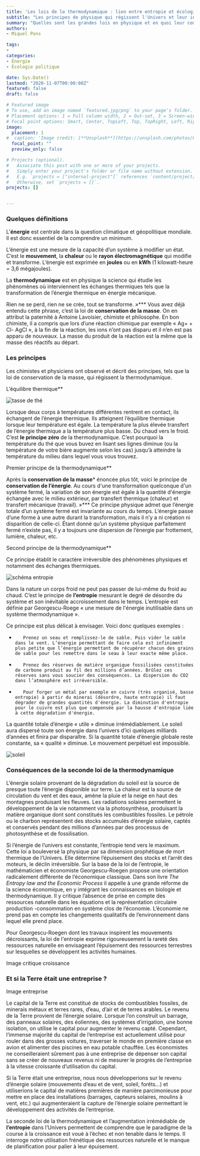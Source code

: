 ```yaml
---
title: 'Les lois de la thermodynamique : lien entre entropie et écologie'
subtitle: "Les principes de physique qui régissent l'Univers et leur intégration dans notre mode d'organisation."
summary: "Quelles sont les grandes lois en physique et en quoi leur compréhension est elle essentielle  l'écologie ?"
authors:
- Miquel Pons

tags:
- 
categories:
- Énergie
- Écologie politique 

date: Sys.Date()
lastmod: "2020-11-07T00:00:00Z"
featured: false
draft: false

# Featured image
# To use, add an image named `featured.jpg/png` to your page's folder.
# Placement options: 1 = Full column width, 2 = Out-set, 3 = Screen-width
# Focal point options: Smart, Center, TopLeft, Top, TopRight, Left, Right, BottomLeft, Bottom, BottomRight
image:
  placement: 1
#  caption: 'Image credit: [**Unsplash**](https://unsplash.com/photos/CpkOjOcXdUY)'
  focal_point: ""
  preview_only: false

# Projects (optional).
#   Associate this post with one or more of your projects.
#   Simply enter your project's folder or file name without extension.
#   E.g. `projects = ["internal-project"]` references `content/project/deep-learning/index.md`.
#   Otherwise, set `projects = []`.
projects: []


---
```


### Quelques définitions

L’**énergie** est centrale dans la question climatique et géopolitique mondiale. Il est donc essentiel de la comprendre un minimum. 

L’énergie est une mesure de la capacité d’un système à modifier un état. C’est le **mouvement**, la **chaleur** ou le **rayon électromagnétique** qui modifie et transforme. L’énergie est exprimée en **joules** ou en **kWh** (1 kilowatt-heure = 3,6 mégajoules).

La **thermodynamique** est en physique la science qui étudie les phénomènes où interviennent les échanges thermiques tels que la transformation de l’énergie thermique en énergie mécanique.

Rien ne se perd, rien ne se crée, tout se transforme. »***
Vous avez déjà entendu cette phrase, c’est la loi de **conservation de la masse**. On en attribut la paternité à Antoine Lavoisier, chimiste et philosophe. En bon chimiste, il a compris que lors d’une réaction chimique par exemple « Ag+ + Cl- AgCl », à la fin de la réaction, les ions n’ont pas disparu et il n’en est pas apparu de nouveaux. La masse du produit de la réaction est la même que la masse des réactifs au départ. 

### Les principes

Les chimistes et physiciens ont observé et décrit des principes, tels que la loi de conservation de la masse, qui régissent la thermodynamique. 

L’équilibre thermique**

<img class="fit-picture" 
    src="/media/thé.jpg"
    alt="tasse de thé"
    title=""> 

Lorsque deux corps à températures différentes rentrent en contact, ils échangent de l’énergie thermique. Ils atteignent l’équilibre thermique lorsque leur température est égale. La température la plus élevée transfert de l’énergie thermique a la température plus basse. Du chaud vers le froid.  C’est **le principe zéro** de la thermodynamique. C’est pourquoi la température du thé que vous buvez en lisant ses lignes diminue (ou la température de votre bière augmente selon les cas) jusqu’à atteindre la température du milieu dans lequel vous vous trouvez. 

Premier principe de la thermodynamique**

Après la **conservation de la masse*** énoncée plus tôt, voici le principe de **conservation de l’énergie**. 
Au cours d'une transformation quelconque d'un système fermé, la variation de son énergie est égale à la quantité d'énergie échangée avec le milieu extérieur, par transfert thermique (chaleur) et transfert mécanique (travail). »***
Ce principe physique admet que l’énergie totale d’un système fermé est invariante au cours du temps. L’énergie passe d’une forme à une autre durant la transformation, mais il n’y a ni création ni disparition de celle-ci. Étant donné qu’un système physique parfaitement fermé n’existe pas, il y a toujours une dispersion de l’énergie par frottement, lumière, chaleur, etc.

Second principe de la thermodynamique**

Ce principe établit le caractère irréversible des phénomènes physiques et notamment des échanges thermiques. 


<img class="fit-picture" 
    src="/media/schéma entropie.jpg"
    alt="schéma entropie"
    title=""> 
    
Dans la nature un corps froid ne peut pas passer de lui-même du froid au chaud. C’est le principe de **l’entropie** mesurant le degré de désordre du système et son inévitable accroissement dans le temps. L’entropie est définie par Georgescu-Roege « une mesure de l'énergie inutilisable dans un système thermodynamique ».

Ce principe est plus délicat à envisager. Voici donc quelques exemples :

-        Prenez un seau et remplissez-le de sable. Puis vider le sable dans le vent. L’énergie permettant de faire cela est infiniment plus petite que l’énergie permettant de récupérer chacun des grains de sable pour les remettre dans le seau à leur exacte même place. 
-        Prenez des réserves de matière organique fossilisées constituées de carbone produit au fil des millions d’années. Brûlez ces réserves sans vous soucier des conséquences. La dispersion du CO2 dans l’atmosphère est irréversible. 
-        Pour forger un métal par exemple en cuivre (très organisé, basse entropie) à partir du minerai (désordre, haute entropie) il faut dégrader de grandes quantités d'énergie. La diminution d'entropie pour le cuivre est plus que compensée par la hausse d'entropie liée à cette dégradation d'énergie.

La quantité totale d’énergie « utile » diminue irrémédiablement. Le soleil aura dispersé toute son énergie dans l’univers d’ici quelques milliards d’années et finira par disparaître. Si la quantité totale d’énergie globale reste constante, sa « qualité » diminue. Le mouvement perpétuel est impossible. 

<img class="fit-picture" 
    src="/media/soleil.jpg"
    alt="soleil"
    title="European Space Agency"> 


### Conséquences de la seconde loi de la thermodynamique

L’énergie solaire provenant de la dégradation du soleil est la source de presque toute l’énergie disponible sur terre. La chaleur est la source de circulation du vent et des eaux, amène la pluie et la neige en haut des montagnes produisant les fleuves. Les radiations solaires permettent le développement de la vie notamment via la photosynthèse, produisant la matière organique dont sont constitués les combustibles fossiles. Le pétrole ou le charbon représentent des stocks accumulés d’énergie solaire, captés et conservés pendant des millions d’années par des processus de photosynthèse et de fossilisation. 

Si l’énergie de l’univers est constante, l’entropie tend vers le maximum.  Cette loi a bouleversé la physique par sa dimension prophétique de mort thermique de l’Univers. Elle détermine l’épuisement des stocks et l’arrêt des moteurs, le déclin irréversible. Sur la base de la loi de l’entropie, le mathématicien et économiste Georgescu-Roegen propose une orientation radicalement différente de l’économique classique. Dans son livre *The Entropy law and the Economic Process* il appelle à une grande réforme de la science économique, en y intégrant les connaissances en biologie et thermodynamique. Il y critique l’absence de prise en compte des ressources naturelle dans les équations et la représentation circulaire production -consommation en système clos de l’économie. L’économie ne prend pas en compte les changements qualitatifs de l’environnement dans lequel elle prend place. 

Pour Georgescu-Roegen dont les travaux inspirent les mouvements décroissants, la loi de l'entropie exprime rigoureusement la rareté des ressources naturelle en envisageant l’épuisement des ressources terrestres sur lesquelles se développent les activités humaines.

Image critique croissance

### Et si la Terre était une entreprise ?

Image entreprise

Le capital de la Terre est constitué de stocks de combustibles fossiles, de minerais métaux et terres rares, d’eau, d’air et de terres arables. Le revenu de la Terre provient de l’énergie solaire.  Lorsque l’on construit un barrage, des panneaux solaires, des éoliennes, des systèmes d’irrigation, une bonne isolation, on utilise le capital pour augmenter le revenu capté. Cependant, l’immense majorité du capital de l’entreprise est actuellement utilisé pour rouler dans des grosses voitures, traverser le monde en première classe en avion et alimenter des piscines en eau potable chauffée. Les économistes ne conseilleraient sûrement pas à une entreprise de dépenser son capital sans se créer de nouveaux revenus ni de mesurer le progrès de l’entreprise à la vitesse croissante d’utilisation du capital. 

Si la Terre était une entreprise, nous nous développerions sur le revenu d’énergie solaire (mouvements d’eau et de vent, soleil, forêts...) et utiliserions le capital de matières premières de manière parcimonieuse pour mettre en place des installations (barrages, capteurs solaires, moulins à vent, etc.) qui augmenteraient la capture de l’énergie solaire permettant le développement des activités de l’entreprise. 

La seconde loi de la thermodynamique et l’augmentation irrémédiable de **l’entropie**  dans l’Univers permettent de comprendre que le paradigme de la course à la croissance est voué à l’échec et non tenable dans le temps. Il interroge notre utilisation frénétique des ressources naturelle et le manque de planification pour palier à leur épuisement. 